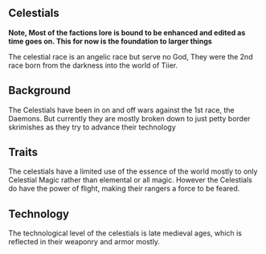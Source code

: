 ## Celestials

**Note, Most of the factions lore is bound to be enhanced and edited as time goes on. This for now is the foundation to larger things**

The celestial race is an angelic race but serve no God, They were the 2nd race born from the darkness into the world of Tiier.

## Background

The Celestials have been in on and off wars against the 1st race, the Daemons. But currently they are mostly broken down to just petty border skrimishes as they try to advance their technology

## Traits

The celestials have a limited use of the essence of the world mostly to only Celestial Magic rather than elemental or all magic. However the Celestials do have the power of flight, making their rangers a force to be feared.

## Technology

The technological level of the celestials is late medieval ages, which is reflected in their weaponry and armor mostly.
